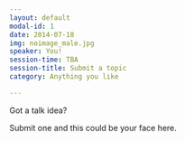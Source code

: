 ```yaml
---
layout: default
modal-id: 1
date: 2014-07-18
img: noimage_male.jpg
speaker: You!
session-time: TBA
session-title: Submit a topic
category: Anything you like

---
```

Got a talk idea?

Submit one and this could be your face here.
